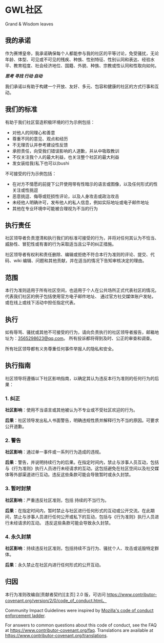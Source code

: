 # GWL社区 
Grand & Wisdom leaves 

## 我的承诺

作为赛博皇帝，我承诺确保每个人都能参与我的社区的平等讨论，免受骚扰，无论年龄、体型、可见或不可见的残疾、种族、性别特征、性别认同和表达、经验水平、教育程度、社会经济地位、国籍、外貌、种族、宗教或性认同和性取向如何。

 ***思考 寻找 行动 自动***

我们承诺以有助于构建一个开放、友好、多元、包容和健康的社区的方式行事和互动。

## 我们的标准

有助于我们社区营造积极环境的行为示例包括：

* 对他人的同理心和善意
* 尊重不同的意见、观点和经历
* 不无理否认并参考建设性反馈
* 承担责任，向受我们错误影响的人道歉，并从中吸取教训
* 不仅关注我个人的最大利益，也关注整个社区的最大利益
* 发女装给我(私下也可以(bushi

不可接受的行为示例包括：

* 在对方不情愿的前提下公开使用带有性暗示的语言或图像，以及任何形式的性关注或性挑逗
* 恶意挑逗、侮辱或贬损性评论，以及人身攻击或政治攻击
* 未经他人明确许可，发布他人的私人信息，例如实际地址或电子邮件地址
* 其他在专业环境中可能被合理视为不当的行为

## 执行责任

社区领导者负责澄清和执行我们的标准可接受的行为，并将对任何其认为不恰当、威胁性、冒犯性或有害的行为采取适当且公平的纠正措施。

社区领导者有权利和责任删除、编辑或拒绝不符合本行为准则的评论、提交、代码、wiki 编辑、问题和其他贡献，并在适当的情况下告知审核决定的理由。

## 范围

本行为准则适用于所有社区空间，也适用于个人在公共场所正式代表社区的情况。
代表我们社区的例子包括使用官方电子邮件地址、
通过官方社交媒体账户发帖，或在线上或线下活动中担任指定代表。

## 执行

如有辱骂、骚扰或其他不可接受的行为，请向负责执行的社区领导者报告，邮箱地址为：3565298623@qq.com。
所有投诉都将得到及时、公正的审查和调查。

所有社区领导都有义务尊重任何事件举报人的隐私和安全。

## 执行指南

社区领导将遵循以下社区影响指南，以确定其认为违反本行为准则的任何行为的后果：

### 1. 纠正

**社区影响**：使用不当语言或其他被认为不专业或不受社区欢迎的行为。

**后果**：社区领导发出私人书面警告，明确违规性质并解释行为不当的原因。可要求公开道歉。

### 2. 警告

**社区影响**：通过单一事件或一系列行为造成的违规。

**后果**：警告，并说明持续行为的后果。在指定时间内，禁止与涉事人员互动，包括与《行为准则》执行人员进行未经请求的互动。这包括避免在社区空间以及社交媒体等外部渠道进行互动。违反这些条款可能会导致暂时或永久封禁。

### 3. 暂时封禁

**社区影响**：严重违反社区准则，包括
持续的不当行为。

**后果**：在指定时间内，暂时禁止与社区进行任何形式的互动或公开交流。在此期间，禁止与涉事人员进行任何公开或私下的互动，包括与《行为准则》执行人员进行未经请求的互动。
违反这些条款可能会导致永久封禁。

### 4. 永久封禁

**社区影响**：持续违反社区准则，包括持续不当行为、骚扰个人、攻击或诋毁特定群体。

**后果**：永久禁止在社区内进行任何形式的公开互动。

## 归因

本行为准则改编自[贡献者契约][主页] 2.0 版，可访问
https://www.contributor-covenant.org/version/2/0/code_of_conduct.html。

Community Impact Guidelines were inspired by [Mozilla's code of conduct
enforcement ladder](https://github.com/mozilla/diversity).

[homepage]: https://www.contributor-covenant.org

For answers to common questions about this code of conduct, see the FAQ at
https://www.contributor-covenant.org/faq. Translations are available at
https://www.contributor-covenant.org/translations.
